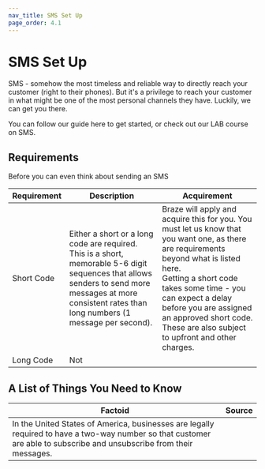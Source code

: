 ```yaml
---
nav_title: SMS Set Up
page_order: 4.1
---
```


# SMS Set Up

SMS - somehow the most timeless and reliable way to directly reach your customer (right to their phones). But it's a privilege to reach your customer in what might be one of the most personal channels they have. Luckily, we can get you there.

You can follow our guide here to get started, or check out our LAB course on SMS.

## Requirements

Before you can even think about sending an SMS

| Requirement | Description | Acquirement |
|---|---|---|
|Short Code | Either a short or a long code are required. <br> This is a short, memorable 5-6 digit sequences that allows senders to send more messages at more consistent rates than long numbers (1 message per second). | Braze will apply and acquire this for you. You must let us know that you want one, as there are requirements beyond what is listed here. <br> Getting a short code takes some time - you can expect a delay before you are assigned an approved short code. These are also subject to upfront and other charges. |
| Long Code | Not

## A List of Things You Need to Know

| Factoid | Source |
|---|---|
|In the United States of America, businesses are legally required to have a two-way number so that customer are able to subscribe and unsubscribe from their messages. |  
